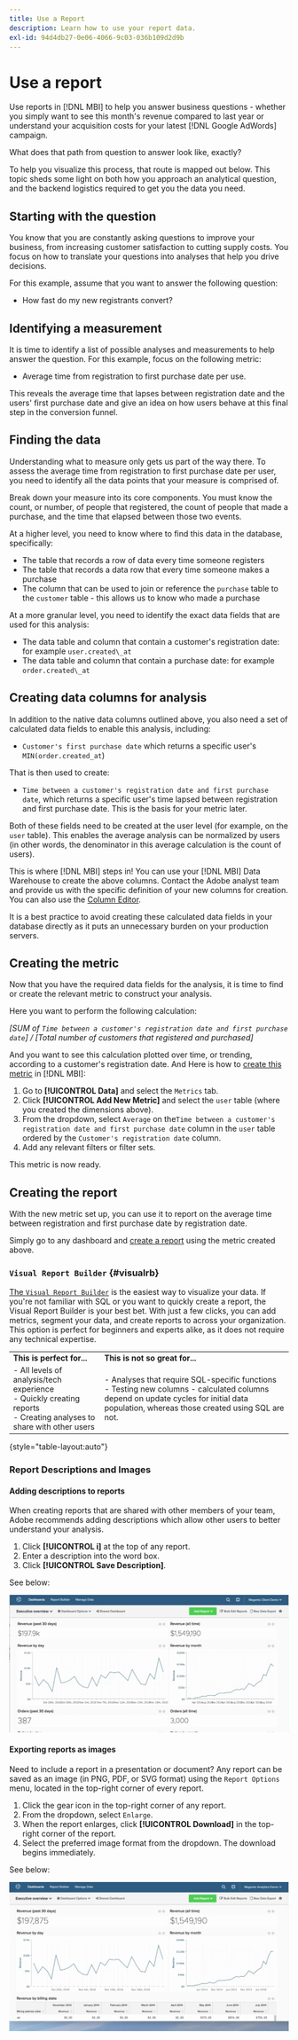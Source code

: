 ```yaml
---
title: Use a Report
description: Learn how to use your report data.
exl-id: 94d4db27-0e06-4066-9c03-036b109d2d9b
---
```

# Use a report

Use reports in [!DNL MBI] to help you answer business questions - whether you simply want to see this month's revenue compared to last year or understand your acquisition costs for your latest [!DNL Google AdWords] campaign.

What does that path from question to answer look like, exactly?

To help you visualize this process, that route is mapped out below. This topic sheds some light on both how you approach an analytical question, and the backend logistics required to get you the data you need.

## Starting with the question

You know that you are constantly asking questions to improve your business, from increasing customer satisfaction to cutting supply costs. You focus on how to translate your questions into analyses that help you drive decisions.

For this example, assume that you want to answer the following question:

* How fast do my new registrants convert?

## Identifying a measurement

It is time to identify a list of possible analyses and measurements to help answer the question. For this example, focus on the following metric:

* Average time from registration to first purchase date per use.

This reveals the average time that lapses between registration date and the users' first purchase date and give an idea on how users behave at this final step in the conversion funnel.

## Finding the data

Understanding what to measure only gets us part of the way there. To assess the average time from registration to first purchase date per user, you need to identify all the data points that your measure is comprised of.

Break down your measure into its core components. You must know the count, or number, of people that registered, the count of people that made a purchase, and the time that elapsed between those two events.

At a higher level, you need to know where to find this data in the database, specifically:

* The table that records a row of data every time someone registers
* The table that records a data row that every time someone makes a purchase
* The column that can be used to join or reference the `purchase` table to the `customer` table - this allows us to know who made a purchase

At a more granular level, you need to identify the exact data fields that are used for this analysis:

* The data table and column that contain a customer's registration date: for example `user.created\_at`
* The data table and column that contain a purchase date: for example `order.created\_at`

## Creating data columns for analysis

In addition to the native data columns outlined above, you also need a set of calculated data fields to enable this analysis, including:

* `Customer's first purchase date` which returns a specific user's `MIN(order.created_at`)

That is then used to create:

* `Time between a customer's registration date and first purchase date`, which returns a specific user's time lapsed between registration and first purchase date. This is the basis for your metric later.

Both of these fields need to be created at the user level (for example, on the `user` table). This enables the average analysis can be normalized by users (in other words, the denominator in this average calculation is the count of users).

This is where [!DNL MBI] steps in! You can use your [!DNL MBI] Data Warehouse to create the above columns. Contact the Adobe analyst team and provide us with the specific definition of your new columns for creation. You can also use the [Column Editor](../../data-analyst/data-warehouse-mgr/creating-calculated-columns.md).

It is a best practice to avoid creating these calculated data fields in your database directly as it puts an unnecessary burden on your production servers.

## Creating the metric

Now that you have the required data fields for the analysis, it is time to find or create the relevant metric to construct your analysis.

Here you want to perform the following calculation:


_[SUM of `Time between a customer's registration date and first purchase date`] / [Total number of customers that registered and purchased]_

And you want to see this calculation plotted over time, or trending, according to a customer's registration date. And Here is how to [create this metric](../../data-user/reports/ess-manage-data-metrics.md) in [!DNL MBI]:

1. Go to **[!UICONTROL Data]** and select the `Metrics` tab.
1. Click **[!UICONTROL Add New Metric]** and select the `user` table (where you created the dimensions above).
1. From the dropdown, select `Average` on the`Time between a customer's registration date and first purchase date` column in the `user` table ordered by the `Customer's registration date`  column.
1. Add any relevant filters or filter sets.

This metric is now ready.

## Creating the report

With the new metric set up, you can use it to report on the average time between registration and first purchase date by registration date.

Simply go to any dashboard and [create a report](../../data-user/reports/ess-manage-data-metrics.md) using the metric created above.

### `Visual Report Builder` {#visualrb}

[The `Visual Report Builder`](../../data-user/reports/ess-rpt-build-visual.md) is the easiest way to visualize your data. If you're not familiar with SQL or you want to quickly create a report, the Visual Report Builder is your best bet. With just a few clicks, you can add metrics, segment your data, and create reports to across your organization. This option is perfect for beginners and experts alike, as it does not require any technical expertise.

|||
|--- |--- |
|**This is perfect for...**|**This is not so great for...**|
| - All levels of analysis/tech experience<br>- Quickly creating reports<br>- Creating analyses to share with other users | - Analyses that require SQL-specific functions<br>- Testing new columns - calculated columns depend on update cycles for initial data population, whereas those created using SQL are not.|

{style="table-layout:auto"}

### Report Descriptions and Images

#### Adding descriptions to reports

When creating reports that are shared with other members of your team, Adobe recommends adding descriptions which allow other users to better understand your analysis.

1. Click **[!UICONTROL i]** at the top of any report.
1. Enter a description into the word box.
1. Click **[!UICONTROL Save Description]**.

See below:

![Chart Description](../../assets/Chart_Description.gif)

#### Exporting reports as images

Need to include a report in a presentation or document? Any report can be saved as an image (in PNG, PDF, or SVG format) using the `Report Options` menu, located in the top-right corner of every report.

1. Click the gear icon in the top-right corner of any report.
1. From the dropdown, select `Enlarge`.
1. When the report enlarges, click **[!UICONTROL Download]** in the top-right corner of the report.
1. Select the preferred image format from the dropdown. The download begins immediately.

See below:

![](../../assets/exp-rep-as-image.gif)
